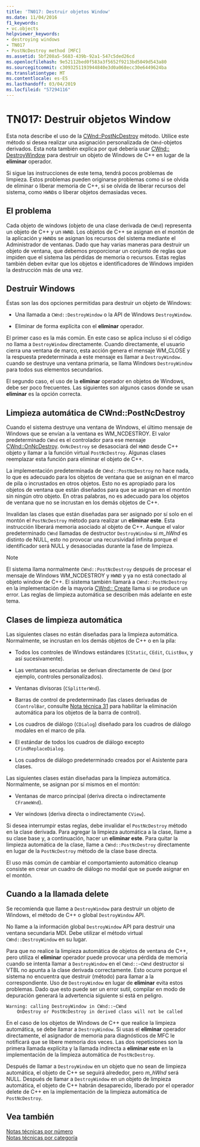 ```yaml
---
title: 'TN017: Destruir objetos Window'
ms.date: 11/04/2016
f1_keywords:
- vc.objects
helpviewer_keywords:
- destroying windows
- TN017
- PostNcDestroy method [MFC]
ms.assetid: 5bf208a5-5683-439b-92a1-547c5ded26cd
ms.openlocfilehash: 9e52112bed0f583a3f5652f9213bd5049d543a80
ms.sourcegitcommit: c3093251193944840e3d0a068ecc30e6449624ba
ms.translationtype: MT
ms.contentlocale: es-ES
ms.lasthandoff: 03/04/2019
ms.locfileid: "57294116"
---
```

# <a name="tn017-destroying-window-objects"></a>TN017: Destruir objetos Window

Esta nota describe el uso de la [CWnd::PostNcDestroy](../mfc/reference/cwnd-class.md#postncdestroy) método. Utilice este método si desea realizar una asignación personalizada de `CWnd`-objetos derivados. Esta nota también explica por qué debería usar [CWnd:: DestroyWindow](../mfc/reference/cwnd-class.md#destroywindow) para destruir un objeto de Windows de C++ en lugar de la **eliminar** operador.

Si sigue las instrucciones de este tema, tendrá pocos problemas de limpieza. Estos problemas pueden originarse problemas como si se olvida de eliminar o liberar memoria de C++, si se olvida de liberar recursos del sistema, como `HWND`s o liberar objetos demasiadas veces.

## <a name="the-problem"></a>El problema

Cada objeto de windows (objeto de una clase derivada de `CWnd`) representa un objeto de C++ y un `HWND`. Los objetos de C++ se asignan en el montón de la aplicación y `HWND`s se asignan los recursos del sistema mediante el Administrador de ventanas. Dado que hay varias maneras para destruir un objeto de ventana, que debemos proporcionar un conjunto de reglas que impiden que el sistema las pérdidas de memoria o recursos. Estas reglas también deben evitar que los objetos e identificadores de Windows impiden la destrucción más de una vez.

## <a name="destroying-windows"></a>Destruir Windows

Éstas son las dos opciones permitidas para destruir un objeto de Windows:

- Una llamada a `CWnd::DestroyWindow` o la API de Windows `DestroyWindow`.

- Eliminar de forma explícita con el **eliminar** operador.

El primer caso es la más común. En este caso se aplica incluso si el código no llama a `DestroyWindow` directamente. Cuando directamente, el usuario cierra una ventana de marco, esta acción genera el mensaje WM_CLOSE y la respuesta predeterminada a este mensaje es llamar a `DestroyWindow.` cuando se destruye una ventana primaria, se llama Windows `DestroyWindow` para todos sus elementos secundarios.

El segundo caso, el uso de la **eliminar** operador en objetos de Windows, debe ser poco frecuentes. Las siguientes son algunos casos donde se usan **eliminar** es la opción correcta.

## <a name="auto-cleanup-with-cwndpostncdestroy"></a>Limpieza automática de CWnd::PostNcDestroy

Cuando el sistema destruye una ventana de Windows, el último mensaje de Windows que se envían a la ventana es WM_NCDESTROY. El valor predeterminado `CWnd` es el controlador para ese mensaje [CWnd::OnNcDestroy](../mfc/reference/cwnd-class.md#onncdestroy). `OnNcDestroy` se desasociará del `HWND` desde C++ objeto y llamar a la función virtual `PostNcDestroy`. Algunas clases reemplazar esta función para eliminar el objeto de C++.

La implementación predeterminada de `CWnd::PostNcDestroy` no hace nada, lo que es adecuado para los objetos de ventana que se asignan en el marco de pila o incrustados en otros objetos. Esto no es apropiado para los objetos de ventana que están diseñados para que se asignan en el montón sin ningún otro objeto. En otras palabras, no es adecuado para los objetos de ventana que no se incrustan en los demás objetos de C++.

Invalidan las clases que están diseñadas para ser asignado por sí solo en el montón el `PostNcDestroy` método para realizar un **eliminar este**. Esta instrucción liberará memoria asociado al objeto de C++. Aunque el valor predeterminado `CWnd` llamadas de destructor `DestroyWindow` si *m_hWnd* es distinto de NULL, esto no provocar una recursividad infinita porque el identificador será NULL y desasociadas durante la fase de limpieza.

> [!NOTE]
>  El sistema llama normalmente `CWnd::PostNcDestroy` después de procesar el mensaje de Windows WM_NCDESTROY y `HWND` y ya no está conectado al objeto window de C++. El sistema también llamará a `CWnd::PostNcDestroy` en la implementación de la mayoría [CWnd:: Create](../mfc/reference/cwnd-class.md#create) llama si se produce un error. Las reglas de limpieza automática se describen más adelante en este tema.

## <a name="auto-cleanup-classes"></a>Clases de limpieza automática

Las siguientes clases no están diseñadas para la limpieza automática. Normalmente, se incrustan en los demás objetos de C++ o en la pila:

- Todos los controles de Windows estándares (`CStatic`, `CEdit`, `CListBox`, y así sucesivamente).

- Las ventanas secundarias se derivan directamente de `CWnd` (por ejemplo, controles personalizados).

- Ventanas divisoras (`CSplitterWnd`).

- Barras de control de predeterminado (las clases derivadas de `CControlBar`, consulte [Nota técnica 31](../mfc/tn031-control-bars.md) para habilitar la eliminación automática para los objetos de la barra de control).

- Los cuadros de diálogo (`CDialog`) diseñado para los cuadros de diálogo modales en el marco de pila.

- El estándar de todos los cuadros de diálogo excepto `CFindReplaceDialog`.

- Los cuadros de diálogo predeterminado creados por el Asistente para clases.

Las siguientes clases están diseñadas para la limpieza automática. Normalmente, se asignan por sí mismos en el montón:

- Ventanas de marco principal (deriva directa o indirectamente `CFrameWnd`).

- Ver windows (deriva directa o indirectamente `CView`).

Si desea interrumpir estas reglas, debe invalidar el `PostNcDestroy` método en la clase derivada. Para agregar la limpieza automática a la clase, llame a su clase base y, a continuación, hacer un **eliminar este**. Para quitar la limpieza automática de la clase, llame a `CWnd::PostNcDestroy` directamente en lugar de la `PostNcDestroy` método de la clase base directa.

El uso más común de cambiar el comportamiento automático cleanup consiste en crear un cuadro de diálogo no modal que se puede asignar en el montón.

## <a name="when-to-call-delete"></a>Cuando a la llamada delete

Se recomienda que llame a `DestroyWindow` para destruir un objeto de Windows, el método de C++ o global `DestroyWindow` API.

No llame a la información global `DestroyWindow` API para destruir una ventana secundaria MDI. Debe utilizar el método virtual `CWnd::DestroyWindow` en su lugar.

Para que no realice la limpieza automática de objetos de ventana de C++, pero utiliza el **eliminar** operador puede provocar una pérdida de memoria cuando se intenta llamar a `DestroyWindow` en el `CWnd::~CWnd` destructor si VTBL no apunta a la clase derivada correctamente. Esto ocurre porque el sistema no encuentra que destruir (método) para llamar a la correspondiente. Uso de `DestroyWindow` en lugar de **eliminar** evita estos problemas. Dado que esto puede ser un error sutil, compilar en modo de depuración generará la advertencia siguiente si está en peligro.

```
Warning: calling DestroyWindow in CWnd::~CWnd
    OnDestroy or PostNcDestroy in derived class will not be called
```

En el caso de los objetos de Windows de C++ que realice la limpieza automática, se debe llamar a `DestroyWindow`. Si usas el **eliminar** operador directamente, el asignador de memoria para diagnósticos de MFC le notificará que se libere memoria dos veces. Las dos repeticiones son la primera llamada explícita y la llamada indirecta a **eliminar este** en la implementación de la limpieza automática de `PostNcDestroy`.

Después de llamar a `DestroyWindow` en un objeto que no sean de limpieza automática, el objeto de C++ se seguirá alrededor, pero *m_hWnd* será NULL. Después de llamar a `DestroyWindow` en un objeto de limpieza automática, el objeto de C++ habrán desaparecido, liberado por el operador delete de C++ en la implementación de la limpieza automática de `PostNcDestroy`.

## <a name="see-also"></a>Vea también

[Notas técnicas por número](../mfc/technical-notes-by-number.md)<br/>
[Notas técnicas por categoría](../mfc/technical-notes-by-category.md)
